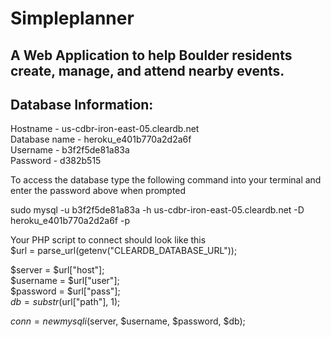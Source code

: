 # Simpleplanner
## A Web Application to help Boulder residents create, manage, and attend nearby events.


## Database Information:
Hostname - us-cdbr-iron-east-05.cleardb.net  
Database name - heroku_e401b770a2d2a6f  
Username - b3f2f5de81a83a  
Password - d382b515  

To access the database type the following command into your terminal and enter the password above when prompted  
    <p>sudo mysql -u b3f2f5de81a83a -h us-cdbr-iron-east-05.cleardb.net -D heroku_e401b770a2d2a6f -p</p>

Your PHP script to connect should look like this  
$url = parse_url(getenv("CLEARDB_DATABASE_URL"));  

$server = $url["host"];  
$username = $url["user"];  
$password = $url["pass"];  
$db = substr($url["path"], 1);  

$conn = new mysqli($server, $username, $password, $db);
